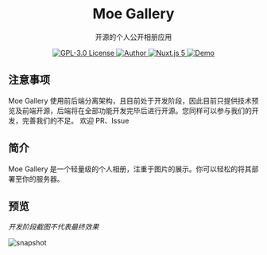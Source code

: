 <h1 align="center">Moe Gallery</h1>
<p align="center">开源的个人公开相册应用</p>
<p align="center">
    <a href="https://github.com/boxlab/MoeGallery/blob/master/LICENSE">
        <img src="https://img.shields.io/github/license/boxlab/MoeGallery" alt="GPL-3.0 License" />
    </a>
    <a href="https://github.com/boxlab">
        <img src="https://badgen.net/badge/author/infiniteSky/red" alt="Author">
    </a>
    <a href="https://nuxtjs.org/">
        <img src="https://img.shields.io/badge/nuxt.js-v5.x-green.svg" alt="Nuxt.js 5">
    </a>
    <a href="https://github.com/boxlab/MoeGallery">
        <img src="https://img.shields.io/badge/%F0%9F%9A%80-open--in--browser-e10079" alt="Demo">
    </a>
</p>

## 注意事项

Moe Gallery 使用前后端分离架构，且目前处于开发阶段，因此目前只提供技术预览及前端开源，后端将在全部功能开发完毕后进行开源。您同样可以参与我们的开发，完善我们的不足。
欢迎 PR、Issue

## 简介

Moe Gallery 是一个轻量级的个人相册，注重于图片的展示。你可以轻松的将其部署至你的服务器。

## 预览

_开发阶段截图不代表最终效果_

![snapshot](https://github.com/boxlab/MoeGallery/raw/master/doc/snapshots/moegallery.png)
